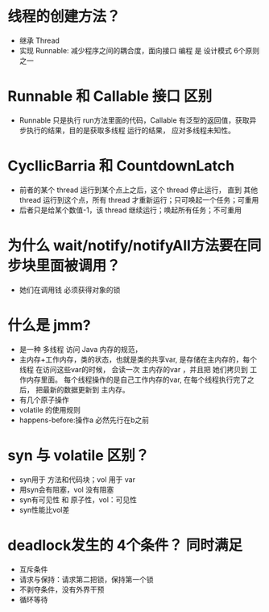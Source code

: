 # 线程的创建方法？
- 继承 Thread
- 实现 Runnable: 减少程序之间的耦合度，面向接口 编程 是 设计模式 6个原则之一

# Runnable 和 Callable 接口 区别
- Runnable 只是执行 run方法里面的代码，Callable 有泛型的返回值，获取异步执行的结果，目的是获取多线程 运行的结果，
应对多线程未知性。

# CycllicBarria 和 CountdownLatch
- 前者的某个 thread 运行到某个点上之后，这个 thread 停止运行， 直到 其他 thread 运行到这个点，所有 thread 才重新运行；只可唤起一个任务；可重用
- 后者只是给某个数值-1，该 thread 继续运行；唤起所有任务；不可重用

# 为什么 wait/notify/notifyAll方法要在同步块里面被调用？
- 她们在调用钱 必须获得对象的锁

# 什么是 jmm?
- 是一种 多线程 访问 Java 内存的规范，
- 主内存+工作内存，类的状态，也就是类的共享var, 是存储在主内存的，每个线程 在访问这些var的时候， 会读一次 主内存的var ，并且把
她们拷贝到 工作内存里面。 每个线程操作的是自己工作内存的var, 在每个线程执行完了之后， 把最新的数据更新到 主内存。
- 有几个原子操作
- volatile 的使用规则
- happens-before:操作a 必然先行在b之前

# syn 与 volatile 区别？
- syn用于 方法和代码块；vol 用于 var
- 用syn会有阻塞，vol 没有阻塞
- syn有可见性 和 原子性，vol：可见性
- syn性能比vol差

# deadlock发生的 4个条件？ 同时满足
- 互斥条件
- 请求与保持：请求第二把锁，保持第一个锁
- 不剥夺条件，没有外界干预
- 循环等待
